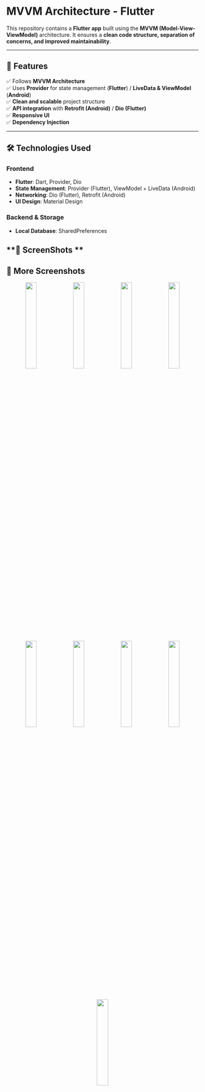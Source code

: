 # **MVVM Architecture - Flutter**

This repository contains a **Flutter app** built using the **MVVM (Model-View-ViewModel)** architecture. It ensures a **clean code structure, separation of concerns, and improved maintainability**.

---

## **🚀 Features**
✅ Follows **MVVM Architecture**  
✅ Uses **Provider** for state management (**Flutter**) / **LiveData & ViewModel** (**Android**)  
✅ **Clean and scalable** project structure  
✅ **API integration** with **Retrofit (Android)** / **Dio (Flutter)**  
✅ **Responsive UI**  
✅ **Dependency Injection**  

---

## **🛠 Technologies Used**

### **Frontend**
- **Flutter**: Dart, Provider, Dio  
- **State Management**: Provider (Flutter), ViewModel + LiveData (Android)  
- **Networking**: Dio (Flutter), Retrofit (Android)  
- **UI Design**: Material Design  

### **Backend & Storage**
- **Local Database**: SharedPreferences  

## **📸  ScreenShots **
## 📸 More Screenshots

<div align="center">

<img src="https://github.com/user-attachments/assets/420b4d04-1437-4aab-93f7-ceb9cd6ded2b" width="24%">

<img src="https://github.com/user-attachments/assets/e8461c8c-2033-47f1-bf38-694905d01a5d" width="24%">

<img src="https://github.com/user-attachments/assets/282b6595-bfed-4bb6-80f5-fe530470376b" width="24%">

<img src="https://github.com/user-attachments/assets/2e8f0f48-59f3-43b3-a16d-94992ebf4ba9" width="24%">

<img src="https://github.com/user-attachments/assets/c9a0e655-276b-48c7-a6c6-399119117d5e" width="24%">

<img src="https://github.com/user-attachments/assets/c3e95767-4e98-42cb-9a32-8489002ff378" width="24%">

<img src="https://github.com/user-attachments/assets/489ba673-10ea-4f2d-a827-9cb2bd87865a" width="24%">

<img src="https://github.com/user-attachments/assets/5cd68d6f-a433-4cb4-a60c-6d86be4dbae1" width="24%">

<img src="https://github.com/user-attachments/assets/f70de23b-d423-4e6b-a030-c72fbfad6b2c" width="24%">

</div>
